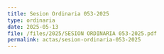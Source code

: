 ```yaml
---
title: Sesion Ordinaria 053-2025
type: ordinaria
date: 2025-05-13
file: /files/2025/SESION ORDINARIA 053-2025.pdf
permalink: actas/sesion-ordinaria-053-2025
---
```

